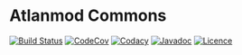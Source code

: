 Atlanmod Commons
===
[![Build Status](https://travis-ci.org/atlanmod/Commons.svg?branch=master)](https://travis-ci.org/atlanmod/Commons)
[![CodeCov](https://codecov.io/gh/atlanmod/Commons/branch/master/graph/badge.svg)](https://codecov.io/gh/atlanmod/Commons/branch/master)
[![Codacy](https://api.codacy.com/project/badge/Grade/d5df667a5b264f9e95ad0095719b7d6a)](https://www.codacy.com/app/atlanmod/Commons?utm_source=github.com&amp;utm_medium=referral&amp;utm_content=atlanmod/Commons&amp;utm_campaign=Badge_Grade)
[![Javadoc](https://img.shields.io/badge/javadoc--blue.svg)](https://atlanmod.github.io/Commons/releases/latest/doc/)
[![Licence](https://img.shields.io/badge/licence-EPL--2.0-blue.svg)](https://www.eclipse.org/legal/epl-2.0/)

